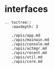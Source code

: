 # interfaces

```eval_rst
.. toctree::
   :maxdepth: 3

   ./apis/app.md
   ./apis/mainwin.md
   ./apis/console.md
   ./apis/actmgr.md
   ./apis/recent.md
   ./apis/util.md
   ./apis/core.md
```
